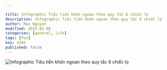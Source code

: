 ```yaml
---

title: Infographic Tiêu tiền khôn ngoan theo quy tắc 6 chiếc lọ
description: Infographic Tiêu tiền khôn ngoan theo quy tắc 6 chiếc lọ
author: Max Nguyen
modified: 2015-05-08
categories: [general, life]
tags: [fun]
key: d365
published: false
---
```


![Infographic Tiêu tiền khôn ngoan theo quy tắc 6 chiếc lọ]({{site.url}}/assets/imagesposts/infographic-tieu-tien-khon-ngoan-theo-quy-tac-6-chiec-lo.png)
